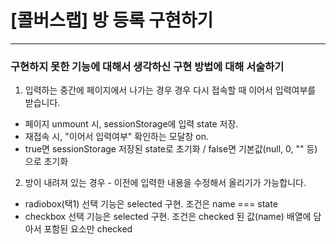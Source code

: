 # [콜버스랩] 방 등록 구현하기

---

### 구현하지 못한 기능에 대해서 생각하신 구현 방법에 대해 서술하기

1. 입력하는 중간에 페이지에서 나가는 경우 경우 다시 접속할 때 이어서 입력여부를 받습니다.
- 페이지 unmount 시, sessionStorage에 입력 state 저장.
- 재접속 시, "이어서 입력여부" 확인하는 모달창 on.
- true면 sessionStorage 저장된 state로 초기화 / false면 기본값(null, 0, "" 등)으로 초기화

2. 방이 내려져 있는 경우 - 이전에 입력한 내용을 수정해서 올리기가 가능합니다.
- radiobox(택1) 선택 기능은 selected 구현. 조건은 name === state
- checkbox 선택 기능은 selected 구현. 조건은 checked 된 값(name) 배열에 담아서 포함된 요소만 checked


